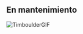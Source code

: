 ## En mantenimiento

![TimboulderGIF](https://github.com/user-attachments/assets/d2c1a217-2576-4765-8ed4-9927ec0b90cb)


<!--
## Hi there 👋


**diegoirw/diegoirw** is a ✨ _special_ ✨ repository because its `README.md` (this file) appears on your GitHub profile.

Here are some ideas to get you started:

- 🔭 I’m currently working on ...
- 🌱 I’m currently learning ...
- 👯 I’m looking to collaborate on ...
- 🤔 I’m looking for help with ...
- 💬 Ask me about ...
- 📫 How to reach me: ...
- 😄 Pronouns: ...
- ⚡ Fun fact: ...
-->
